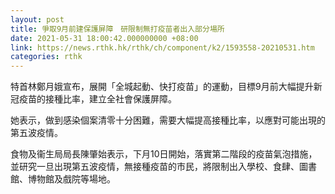 ```yaml
---
layout: post
title: 爭取9月前建保護屏障　研限制無打疫苗者出入部分場所
date: 2021-05-31 18:00:42.000000000 +08:00
link: https://news.rthk.hk/rthk/ch/component/k2/1593558-20210531.htm
categories: rthk
---
```


特首林鄭月娥宣布，展開「全城起動、快打疫苗」的運動，目標9月前大幅提升新冠疫苗的接種比率，建立全社會保護屏障。

她表示，做到感染個案清零十分困難，需要大幅提高接種比率，以應對可能出現的第五波疫情。

食物及衞生局局長陳肇始表示，下月10日開始，落實第二階段的疫苗氣泡措施，並研究一旦出現第五波疫情，無接種疫苗的市民，將限制出入學校、食肆、圖書館、博物館及戲院等場地。
